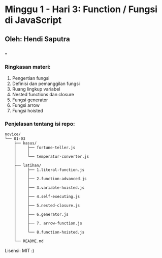 # Minggu 1 - Hari 3: Function / Fungsi di JavaScript

## Oleh: Hendi Saputra

### -

### Ringkasan materi:
1. Pengertian fungsi
2. Definisi dan pemanggilan fungsi
3. Ruang lingkup variabel
4. Nested functions dan closure
5. Fungsi generator
6. Fungsi arrow
7. Fungsi hoisted

### Penjelasan tentang isi repo:

```
novice/
└── 01-03
    ├── kasus/
    │     ├── fortune-teller.js
    │     │      
    │     └── temperatur-converter.js
    │
    ├── latihan/
    │     ├── 1.literal-function.js
    │     │       
    │     ├── 2.function-advanced.js
    │     │       
    │     ├── 3.variable-hoisted.js
    │     │       
    │     ├── 4.self-executing.js
    │     │       
    │     ├── 5.nested-closure.js
    │     │       
    │     ├── 6.generator.js
    │     │      
    │     ├── 7. arrow-function.js  
    │     │      
    │     └── 8.function-hoisted.js
    │
    └── README.md          

```

Lisensi: MIT :)
